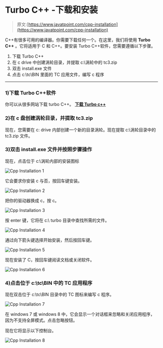# Turbo C++ -下载和安装

> 原文:[https://www.javatpoint.com/cpp-installation](https://www.javatpoint.com/cpp-installation)

C++有很多可用的编译器。你需要下载任何一个。在这里，我们将使用 **Turbo C++** 。它将适用于 C 和 C++。要安装 Turbo C++软件，您需要遵循以下步骤。

1.  下载 Turbo C++
2.  在 c drive 中创建涡轮目录，并提取 c:\涡轮中的 tc3.zip
3.  双击 install.exe 文件
4.  点击 c:\tc\BIN 里面的 TC 应用文件，编写 c 程序

* * *

### 1)下载 Turbo C++软件

你可以从很多网站下载 turbo C++。 **[下载 Turbo c++](cpp/software/tc3.zip)**

### 2)在 c 盘创建涡轮目录，并提取 tc3.zip

现在，您需要在 c: drive 内部创建一个新的目录涡轮。现在提取 c:\涡轮目录中的 tc3.zip 文件。

### 3)双击 install.exe 文件并按照步骤操作

现在，点击位于 c:\涡轮内部的安装图标

![Cpp Installation 1](../Images/790e85196bfb965915a6434a45585435.png)

它会要求你安装 c 与否，按回车键安装。

![Cpp Installation 2](../Images/37871957ba9a2928c33804318f6171a9.png)

把你的驱动器换成 c，按 c。

![Cpp Installation 3](../Images/7c2292182fd1cf27f52606117d6d3379.png)

按 enter 键，它将在 c:\ turbo 目录中查找所需的文件。

![Cpp Installation 4](../Images/26ee4e6b0a81c18425c65ff91c21fc9a.png)

通过向下箭头键选择开始安装，然后按回车键。

![Cpp Installation 5](../Images/8235ee4c4c5e7a60e0648956ace35a32.png)

现在安装了 C，按回车键阅读文档或关闭软件。

![Cpp Installation 6](../Images/fbcaa7740506689e67a5725edb350649.png)

### 4)点击位于 c:\tc\BIN 中的 TC 应用程序

现在双击位于 c:\tc\BIN 目录中的 TC 图标来编写 c 程序。

![Cpp Installation 7](../Images/5b3699d678d636f4e074ee97af2552f4.png)

在 windows 7 或 windows 8 中，它会显示一个对话框来忽略和关闭应用程序，因为不支持全屏模式。点击忽略按钮。

现在它将显示以下控制台。

![Cpp Installation 8](../Images/e50d9dea5d85ad1a611105c7f442a233.png)